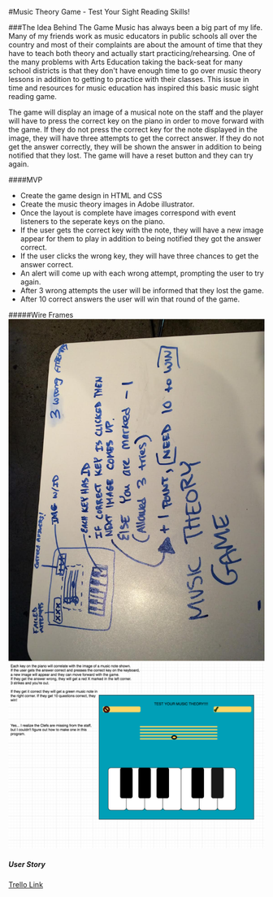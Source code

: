 #Music Theory Game - Test Your Sight Reading Skills!



###The Idea Behind The Game
Music has always been a big part of my life. Many of my friends work as music educators in public schools all over the country and most of their complaints are about the amount of time that they have to teach both theory and actually start practicing/rehearsing. One of the many problems with Arts Education taking the back-seat for many school districts is that they don't have enough time to go over music theory lessons in addition to getting to practice with their classes. This issue in time and resources for music education has inspired this basic music sight reading game.

The game will display an image of a musical note on the staff and the player will have to press the correct key on the piano in order to move forward with the game. If they do not press the correct key for the note displayed in the image, they will have three attempts to get the correct answer. If they do not get the answer correctly, they will be shown the answer in addition to being notified that they lost. The game will have a reset button and they can try again.

####MVP
* Create the game design in HTML and CSS
* Create the music theory images in Adobe illustrator.
* Once the layout is complete have images correspond with event listeners to the seperate keys on the piano.
* If the user gets the correct key with the note, they will have a new image appear for them to play in addition to being notified they got the answer correct.  
* If the user clicks the wrong key, they will have three chances to get the answer correct.
* An alert will come up with each wrong attempt, prompting the user to try again.
* After 3 wrong attempts the user will be informed that they lost the game.
* After 10 correct answers the user will win that round of the game.



#####Wire Frames
![](assets/WireFrame1.jpg)
![](assets/WireFrame2.png)


##### User Story

[Trello Link](https://trello.com/b/nTNrPKqZ/project-1)
